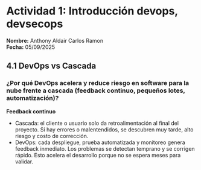 # Actividad 1: Introducción devops, devsecops

**Nombre:** Anthony Aldair Carlos Ramon\
**Fecha:** 05/09/2025

## 4.1 DevOps vs Cascada

### ¿Por qué DevOps acelera y reduce riesgo en software para la nube frente a cascada (feedback continuo, pequeños lotes, automatización)?

**Feedback continuo**

- Cascada: el cliente o usuario solo da retroalimentación al final del proyecto. Si hay errores o malentendidos, se descubren muy tarde, alto riesgo y costo de corrección.
- DevOps: cada despliegue, prueba automatizada y monitoreo genera feedback inmediato. Los problemas se detectan temprano y se corrigen rápido.
 Esto acelera el desarrollo porque no se espera meses para validar.















